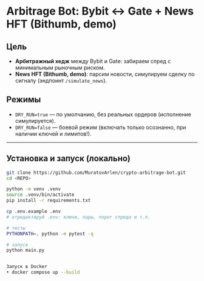 # Arbitrage Bot: Bybit ↔ Gate + News HFT (Bithumb, demo)

## Цель
- **Арбитражный хедж** между Bybit и Gate: забираем спред с минимальным рыночным риском.
- **News HFT (Bithumb, demo)**: парсим новости, симулируем сделку по сигналу (эндпоинт `/simulate_news`).

## Режимы
- `DRY_RUN=true` — по умолчанию, без реальных ордеров (исполнение симулируется).
- `DRY_RUN=false` — боевой режим (включать только осознанно, при наличии ключей и лимитов!).

---

## Установка и запуск (локально)

```bash
git clone https://github.com/MuratovArlen/crypto-arbitrage-bot.git
cd <REPO>

python -m venv .venv
source .venv/bin/activate
pip install -r requirements.txt

cp .env.example .env
# отредактируй .env: ключи, пары, порог спреда и т.п.

# тесты
PYTHONPATH=. python -m pytest -q

# запуск
python main.py


Запуск в Docker  
• docker compose up --build
